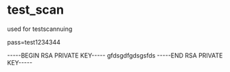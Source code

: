 # test_scan
used for testscannuing

pass=test1234344

-----BEGIN RSA PRIVATE KEY-----
gfdsgdfgdsgsfds
-----END RSA PRIVATE KEY-----


